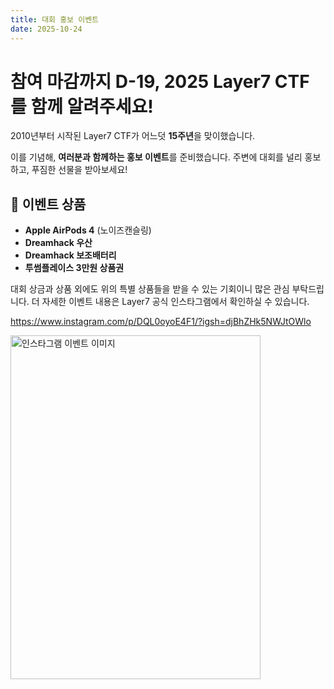 ```yaml
---
title: 대회 홍보 이벤트
date: 2025-10-24
---
```


# 참여 마감까지 D-19, 2025 Layer7 CTF를 함께 알려주세요!

2010년부터 시작된 Layer7 CTF가 어느덧 **15주년**을 맞이했습니다. 

이를 기념해, **여러분과 함께하는 홍보 이벤트**를 준비했습니다. 주변에 대회를 널리 홍보하고, 푸짐한 선물을 받아보세요!
## 🎁 이벤트 상품
- **Apple AirPods 4** (노이즈캔슬링)
- **Dreamhack 우산**
- **Dreamhack 보조배터리**
- **투썸플레이스 3만원 상품권**

대회 상금과 상품 외에도 위의 특별 상품들을 받을 수 있는 기회이니 많은 관심 부탁드립니다. 
더 자세한 이벤트 내용은 Layer7 공식 인스타그램에서 확인하실 수 있습니다.

https://www.instagram.com/p/DQL0oyoE4F1/?igsh=djBhZHk5NWJtOWlo

<img src="/images/event_instagram.png" alt="인스타그램 이벤트 이미지" width=400px height=550px>